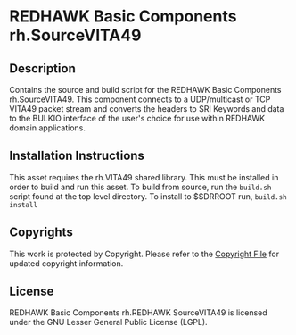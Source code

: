 # REDHAWK Basic Components rh.SourceVITA49
 
## Description

Contains the source and build script for the REDHAWK Basic Components rh.SourceVITA49. This component connects to a UDP/multicast or TCP VITA49 packet stream and converts the headers to SRI Keywords and data to the BULKIO interface of the user's choice for use within REDHAWK domain applications.
 
## Installation Instructions
This asset requires the rh.VITA49 shared library. This must be installed in order to build and run this asset.
To build from source, run the `build.sh` script found at the top level directory. To install to $SDRROOT run, `build.sh install`
 
## Copyrights

This work is protected by Copyright. Please refer to the [Copyright File](COPYRIGHT) for updated copyright information.

## License

REDHAWK Basic Components rh.REDHAWK SourceVITA49 is licensed under the GNU Lesser General Public License (LGPL).


